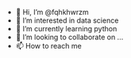 - 👋 Hi, I’m @fqhkhwrzm
- 👀 I’m interested in data science 
- 🌱 I’m currently learning python
- 💞️ I’m looking to collaborate on ...
- 📫 How to reach me 

<!---
fqhkhwrzm/fqhkhwrzm is a ✨ special ✨ repository because its `README.md` (this file) appears on your GitHub profile.
You can click the Preview link to take a look at your changes.
--->
